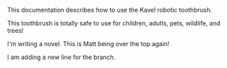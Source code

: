 This documentation describes how to use the Kavel robotic
toothbrush. 

This toothbrush is totally safe to use for children,
adults, pets, wildlife, and trees!

I'm writing a novel. This is Matt being over the top again!

I am adding a new line for the branch.
